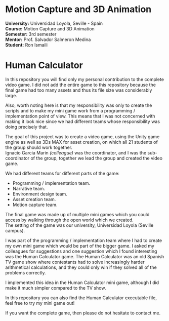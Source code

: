 # Motion Capture and 3D Animation

**University:** Universidad Loyola, Seville - Spain <br>
**Course:** Motion Capture and 3D Animation <br>
**Semester:** 3rd semester <br>
**Mentor:** Prof. Salvador Salmeron Medina <br>
**Student:** Ron Ismaili <br>

# Human Calculator

In this repository you will find only my personal contribution to the complete video game. I did not add the entire game to this repository because the final game had too many assets and thus its file size was considerably large.

Also, worth noting here is that my responsibility was only to create the scripts and to make my mini game work from a programming / implementation point of view. This means that I was not concerned with making it look nice since we had different teams whose responsibility was doing precisely that.

The goal of this project was to create a video game, using the Unity game engine as well as 3Ds MAX for asset creation, on which all 21 students of the group should work together. <br>
Ignacio Garcia Marin _(colleague)_ was the coordinator, and I was the sub-coordinator of the group, together we lead the group and created the video game.

We had different teams for different parts of the game:
- Programming / implementation team.
- Narrative team.
- Environment design team.
- Asset creation team.
- Motion capture team.

The final game was made up of multiple mini games which you could access by walking through the open world which we created. <br>
The setting of the game was our university, Universidad Loyola (Seville campus).

I was part of the programming / implementation team where I had to create my own mini game which would be part of the bigger game. I asked my colleagues for suggestions and one suggestion which I found interesting was the Human Calculator game. The Human Calculator was an old Spanish TV game show where contestants had to solve increasingly harder arithmetical calculations, and they could only win if they solved all of the problems correctly.

I implemented this idea in the Human Calculator mini game, although I did make it much simpler compared to the TV show.

In this repository you can also find the Human Calculator executable file, feel free to try my mini game out!

If you want the complete game, then please do not hesitate to contact me.